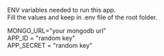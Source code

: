 ENV variables needed to run this app.  
Fill the values and keep in .env file of the root folder.  

MONGO_URL="your mongodb url"  
APP_ID = "random key"  
APP_SECRET = "random key"  